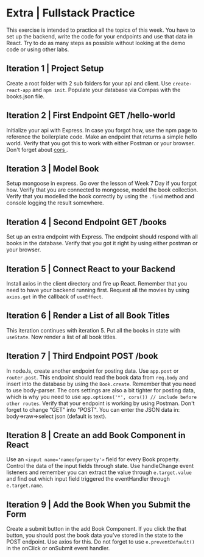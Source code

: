 # Extra | Fullstack Practice

This exercise is intended to practice all the topics of this week. You have to set up the backend, write the code for your endpoints and use that data in React. Try to do as many steps as possible without looking at the demo code or using other labs. 

## Iteration 1 | Project Setup
Create a root folder with 2 sub folders for your api and client. Use `create-react-app` and `npm init`. Populate your database via Compas with the books.json file.

## Iteration 2 | First Endpoint GET /hello-world
Initialize your api with Express. In case you forgot how, use the npm page to reference the boilerplate code. Make an endpoint that returns a simple hello world. Verify that you got this to work with either Postman or your browser. Don't forget about <a href="https://www.npmjs.com/package/cors">cors </a>.

## Iteration 3 | Model Book
Setup mongoose in express. Go over the lesson of Week 7 Day if you forgot how. Verify that you are connected to mongoose, model the book collection. Verify that you modelled the book correctly by using the `.find` method and console logging the result somewhere.

## Iteration 4 | Second Endpoint GET /books
Set up an extra endpoint with Express. The endpoint should respond with all books in the database. Verify that you got it right by using either postman or your browser.

## Iteration 5 | Connect React to your Backend
Install axios in the client directory and fire up React. Remember that you need to have your backend running first. Request all the movies by using `axios.get` in the callback of `useEffect`. 

## Iteration 6 | Render a List of all Book Titles
This iteration continues with iteration 5. Put all the books in state with `useState`. Now render a list of all book titles.

## Iteration 7 | Third Endpoint POST /book
In nodeJs, create another endpoint for posting data. Use `app.post` or `router.post`. This endpoint should read the book data from `req.body` and insert into the database by using the `Book.create`.  Remember that you need to use body-parser. The cors settings are also a bit tighter for posting data, which is why you need to use `app.options('*', cors()) // include before other routes`. Verify that your endpoint is working by using Postman. Don't forget to change "GET" into "POST". You can enter the JSON data in: body=>raw=>select json (default is text).

## Iteration 8 | Create an add Book Component in React
Use an `<input name='nameofproperty'>` field for every Book property. Control the data of the input fields through state. Use handleChange event listeners and remember you can extract the value through `e.target.value` and find out which input field triggered the eventHandler through `e.target.name`.

## Iteration 9 | Add the Book When you Submit the Form
Create a submit button in the add Book Component. If you click the that button, you should post the book data you've stored in the state to the POST endpoint. Use axios for this. Do not forget to use `e.preventDefault()` in the onClick or onSubmit event handler.
